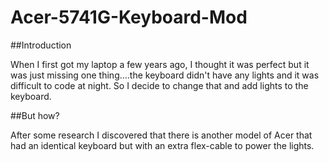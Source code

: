 Acer-5741G-Keyboard-Mod
=======================

##Introduction

When I first got my laptop a few years ago, I thought it was perfect but it was just missing one thing....the keyboard didn't have any lights and it was difficult to code at night.
So I decide to change that and add lights to the keyboard.


##But how?

After some research I discovered that there is another model of Acer that had an identical keyboard but with an extra flex-cable to power the lights.


